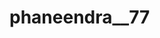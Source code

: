 # phaneendra__77                                                                                                                                                                
